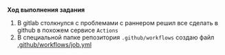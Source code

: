 __Ход выполнения задания__

1. В gitlab столкнулся с проблемами с раннером решил все сделать в github в похожем сервисе `Actions`
2. В специальной папке репозитория `.github/workflows` создаю файл  [.github/workflows/job.yml](.github/workflows/job.yml)
